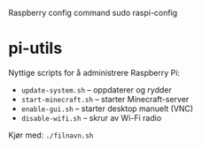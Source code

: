Raspberry config command
sudo raspi-config

# pi-utils

Nyttige scripts for å administrere Raspberry Pi:

- `update-system.sh` – oppdaterer og rydder
- `start-minecraft.sh` – starter Minecraft-server
- `enable-gui.sh` – starter desktop manuelt (VNC)
- `disable-wifi.sh` – skrur av Wi-Fi radio

Kjør med: `./filnavn.sh`
